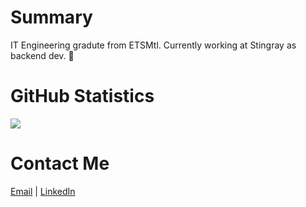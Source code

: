 # Summary
IT Engineering gradute from ETSMtl. Currently working at Stingray as backend dev. 🚀
# GitHub Statistics

<a href="https://github-readme-stats.vercel.app">
  <img align="center" src="https://github-readme-stats.vercel.app/api/top-langs/?username=charlesbourget&langs_count=10&layout=compact" />
</a>
<br/>

# Contact Me
[Email](mailto:charles.bourget.2@ens.etsmtl.ca) | [LinkedIn](https://linkedin.com/in/charles-bourget-7870bab1)
